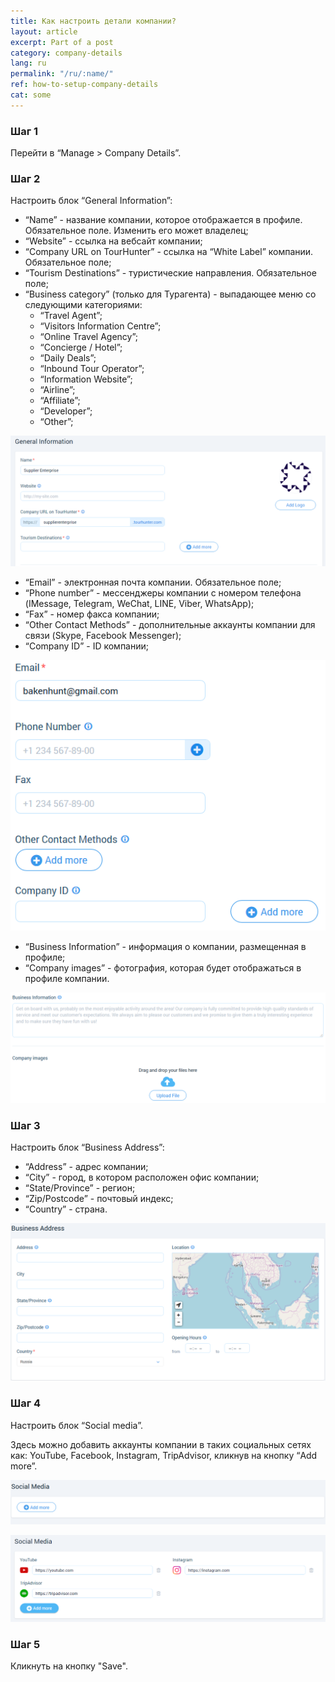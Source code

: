 ```yaml
---
title: Как настроить детали компании?
layout: article
excerpt: Part of a post
category: company-details
lang: ru
permalink: "/ru/:name/"
ref: how-to-setup-company-details
cat: some
---
```


### **Шаг 1**

Перейти в “Manage > Company Details”.

### **Шаг 2**

Настроить блок “General Information”:
- “Name” - название компании, которое отображается в профиле. Обязательное поле. Изменить его может владелец;
- “Website” - ссылка на вебсайт компании;
- “Company URL on TourHunter” - ссылка на “White Label” компании. Обязательное поле;
- “Tourism Destinations” - туристические направления. Обязательное поле;
- “Business category” (только для Турагента) - выпадающее меню со следующими категориями:
	- “Travel Agent”;
	- “Visitors Information Centre”;
	- “Online Travel Agency”;
	- “Concierge / Hotel”;
	- “Daily Deals”;
	- “Inbound Tour Operator”;
	- “Information Website”;
	- “Airline”;
	- “Affiliate”;
	- “Developer”;
	- “Other”;

![How_to_setup_company_details1](/assets/images/how_to_setup_company_details1.png)
	
- “Email” - электронная почта компании. Обязательное поле;
- “Phone number” - мессенджеры компании с номером телефона (IMessage, Telegram, WeChat, LINE, Viber, WhatsApp);
- “Fax” - номер факса компании;
- “Other Contact Methods” - дополнительные аккаунты компании для связи (Skype, Facebook Messenger);
- “Company ID” - ID компании;

![How_to_setup_company_details2](/assets/images/how_to_setup_company_details2.png)

- “Business Information” - информация о компании, размещенная в профиле;
- “Company images” - фотография, которая будет отображаться в профиле компании.

![How_to_setup_company_details3](/assets/images/how_to_setup_company_details3.png)

### **Шаг 3**

Настроить блок “Business Address”:
- “Address” - адрес компании;
- “City” - город, в котором расположен офис компании;
- “State/Province” - регион;
- “Zip/Postcode” - почтовый индекс;
- “Country” - страна.

![How_to_setup_company_details4](/assets/images/how_to_setup_company_details4.png)

### **Шаг 4**

Настроить блок “Social media”.

Здесь можно добавить аккаунты компании в таких социальных сетях как: YouTube, Facebook, Instagram, TripAdvisor, кликнув на кнопку “Add more”. 

![How_to_setup_company_details5](/assets/images/how_to_setup_company_details5.png)

![How_to_setup_company_details6](/assets/images/how_to_setup_company_details6.png)

### **Шаг 5**

Кликнуть на кнопку "Save".